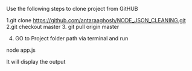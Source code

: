 Use the following steps to clone project from GitHUB

1.git clone https://github.com/antaraaghosh/NODE_JSON_CLEANING.git
2.git checkout master
3. git pull origin master

4. GO to Project folder path via terminal and run

node app.js

It will display the output



